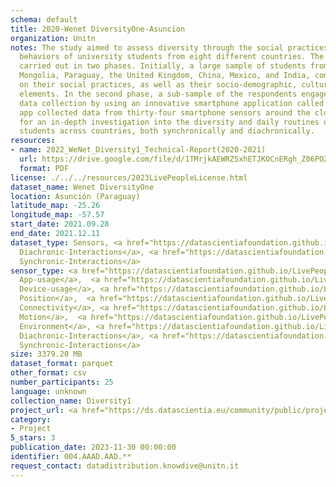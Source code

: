 ```yaml
---
schema: default
title: 2020-Wenet DiversityOne-Asuncion
organization: Unitn
notes: The study aimed to assess diversity through the social practices and daily
  behaviors of university students from eight different countries. The research was
  carried out in two phases. Initially, a large sample of students from Denmark, Italy,
  Mongolia, Paraguay, the United Kingdom, China, Mexico, and India, completed a survey
  on their social practices, as well as their socio-demographic, cultural, and psychological
  elements. In the second phase, a sub-sample of the respondents engaged in a four-week
  data collection by using an innovative smartphone application called iLog. This
  app collected data from thirty-four smartphone sensors around the clock, allowing
  for an in-depth investigation into the diversity and daily routines of university
  students across countries, both synchronically and diachronically.
resources:
- name: 2022_WeNet_Diversity1_Technical-Report(2020-2021)
  url: https://drive.google.com/file/d/1TMrjkAEWRZ5xhETJKOCnERgh_Z06PO2E/view?usp=drive_link
  format: PDF
license: ./../../resources/2023LivePeopleLicense.html
dataset_name: Wenet DiversityOne
location: Asunción (Paraguay)
latitude_map: -25.26
longitude_map: -57.57
start_date: 2021.09.28
end_date: 2021.12.11
dataset_type: Sensors, <a href="https://datascientiafoundation.github.io/LivePeople/datasets/2020-DV1-Asuncion-Diachronic-Interactions/">
  Diachronic-Interactions</a>, <a href="https://datascientiafoundation.github.io/LivePeople/datasets/2020-DV1-Asuncion-Synchronic-Interactions/">
  Synchronic-Interactions</a>
sensor_type: <a href="https://datascientiafoundation.github.io/LivePeople/datasets/2020-DV1-Asuncion-App-usage/">
  App-usage</a>,  <a href="https://datascientiafoundation.github.io/LivePeople/datasets/2020-DV1-Asuncion-Device-usage/">
  Device-usage</a>, <a href="https://datascientiafoundation.github.io/LivePeople/datasets/2020-DV1-Asuncion-Position/">
  Position</a>,  <a href="https://datascientiafoundation.github.io/LivePeople/datasets/2020-DV1-Asuncion-Connectivity/">
  Connectivity</a>, <a href="https://datascientiafoundation.github.io/LivePeople/datasets/2020-DV1-Asuncion-Motion/">
  Motion</a>,  <a href="https://datascientiafoundation.github.io/LivePeople/datasets/2020-DV1-Asuncion-Environment/">
  Environment</a>, <a href="https://datascientiafoundation.github.io/LivePeople/datasets/2020-DV1-Asuncion-Diachronic-Interactions/">
  Diachronic-Interactions</a>, <a href="https://datascientiafoundation.github.io/LivePeople/datasets/2020-DV1-Asuncion-Synchronic-Interactions/">
  Synchronic-Interactions</a>
size: 3379.20 MB
dataset_format: parquet
other_format: csv
number_participants: 25
language: unknown
collection_name: Diversity1
project_url: <a href="https://ds.datascientia.eu/community/public/projects/6b8e2fb9-30d9-4fdb-9116-0cc7cc00ba3e">https://ds.datascientia.eu/community/public/projects/6b8e2fb9-30d9-4fdb-9116-0cc7cc00ba3e</a>
category:
- Project
5_stars: 3
publication_date: 2023-11-30 00:00:00
identifier: 004.AAAD.AAD.**
request_contact: datadistribution.knowdive@unitn.it
---
```

 